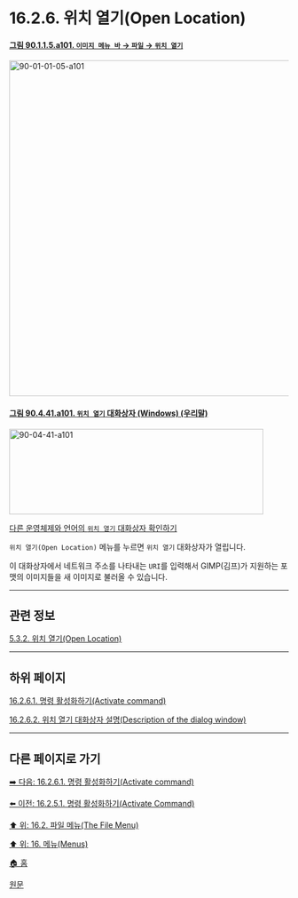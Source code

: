 # 16.2.6. 위치 열기(Open Location)

<a id="90-01-01-05-a101"></a>

#### [그림 90.1.1.5.a101. `이미지 메뉴 바` → `파일` → `위치 열기`](./90-01-01-05-open_location.md#90-01-01-05-a101)
<img width="980" height="605" alt="90-01-01-05-a101" src="https://github.com/user-attachments/assets/ae9dfbb7-cd78-42d5-b5cf-a25c482caf2c" />

<a id="90-04-41-a101"></a>

#### [그림 90.4.41.a101. `위치 열기` 대화상자 (Windows) (우리말)](./90-04-0041-open_location.md#90-04-41-a101)
<img width="458" height="154" alt="90-04-41-a101" src="https://github.com/wonder13662/gimp/assets/15767104/606fa2a9-9f74-4bb8-a475-2e78623584ee" />

[다른 운영체제와 언어의 `위치 열기` 대화상자 확인하기](./90-04-0041-open_location.md#90-04-41-a102)

`위치 열기(Open Location)` 메뉴를 누르면 `위치 열기` 대화상자가 열립니다.

이 대화상자에서 네트워크 주소를 나타내는 `URI`를 입력해서 GIMP(김프)가 지원하는 포맷의 이미지들을 새 이미지로 불러올 수 있습니다.

***

## 관련 정보

[5.3.2. 위치 열기(Open Location)](./05-03-02-open-location.md)

***

## 하위 페이지

[16.2.6.1. 명령 활성화하기(Activate command)](./16-02-06-01-activate_command.md)

[16.2.6.2. 위치 열기 대화상자 설명(Description of the dialog window)](./16-02-06-02-description_of_the_dialog_window.md)

***

## 다른 페이지로 가기

[➡️ 다음: 16.2.6.1. 명령 활성화하기(Activate command)](./16-02-06-01-activate_command.md)

[⬅️ 이전: 16.2.5.1. 명령 활성화하기(Activate Command)](./16-02-05-01-activate_command.md)

[⬆️ 위: 16.2. 파일 메뉴(The File Menu)](./16-02-00-the-file-menu.md)

[⬆️ 위: 16. 메뉴(Menus)](./16-00-menus.md)

[🏠 홈](./00-home.md)

[원문](https://docs.gimp.org/2.10/ko/gimp-file-open-location.html)